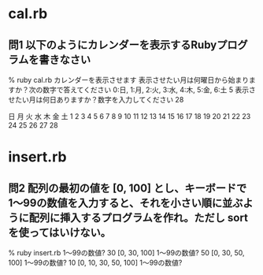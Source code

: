 # cal.rb

## 問1 以下のようにカレンダーを表示するRubyプログラムを書きなさい

% ruby cal.rb
カレンダーを表示させます
表示させたい月は何曜日から始まりますか？次の数字で答えてください
0:日, 1:月, 2:火, 3:水, 4:木, 5:金, 6:土
5
表示させたい月は何日ありますか？数字を入力してください
28

日 月 火 水 木 金 土
               1  2
3  4  5  6  7  8  9
10 11 12 13 14 15 16
17 18 19 20 21 22 23
24 25 26 27 28


# insert.rb

## 問2 配列の最初の値を [0, 100] とし、キーボードで1〜99の数値を入力すると、それを小さい順に並ぶように配列に挿入するプログラムを作れ。ただし sort を使ってはいけない。

% ruby insert.rb
1〜99の数値? 30
[0, 30, 100]
1〜99の数値? 50
[0, 30, 50, 100]
1〜99の数値? 10
[0, 10, 30, 50, 100]
1〜99の数値?
